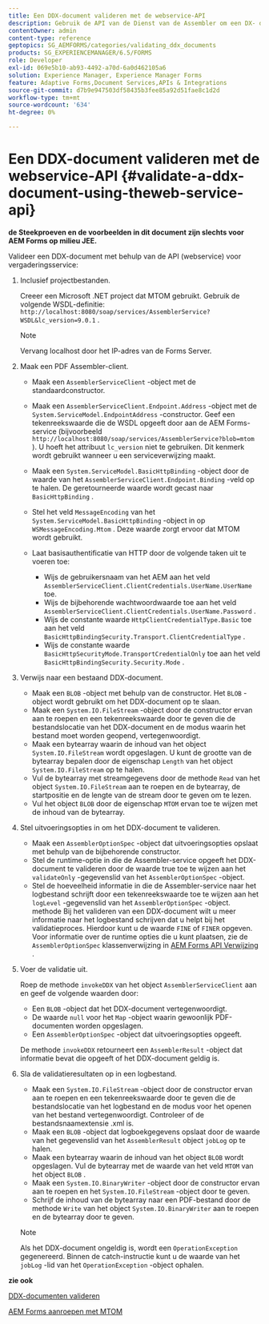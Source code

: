 ```yaml
---
title: Een DDX-document valideren met de webservice-API
description: Gebruik de API van de Dienst van de Assembler om een DX- document te bevestigen.
contentOwner: admin
content-type: reference
geptopics: SG_AEMFORMS/categories/validating_ddx_documents
products: SG_EXPERIENCEMANAGER/6.5/FORMS
role: Developer
exl-id: 069e5b10-ab93-4492-a70d-6a0d462105a6
solution: Experience Manager, Experience Manager Forms
feature: Adaptive Forms,Document Services,APIs & Integrations
source-git-commit: d7b9e947503df58435b3fee85a92d51fae8c1d2d
workflow-type: tm+mt
source-wordcount: '634'
ht-degree: 0%

---
```


# Een DDX-document valideren met de webservice-API {#validate-a-ddx-document-using-theweb-service-api}

**de Steekproeven en de voorbeelden in dit document zijn slechts voor AEM Forms op milieu JEE.**

Valideer een DDX-document met behulp van de API (webservice) voor vergaderingsservice:

1. Inclusief projectbestanden.

   Creeer een Microsoft .NET project dat MTOM gebruikt. Gebruik de volgende WSDL-definitie: `http://localhost:8080/soap/services/AssemblerService?WSDL&lc_version=9.0.1` .

   >[!NOTE]
   >
   >Vervang localhost door het IP-adres van de Forms Server.

1. Maak een PDF Assembler-client.

   * Maak een `AssemblerServiceClient` -object met de standaardconstructor.
   * Maak een `AssemblerServiceClient.Endpoint.Address` -object met de `System.ServiceModel.EndpointAddress` -constructor. Geef een tekenreekswaarde die de WSDL opgeeft door aan de AEM Forms-service (bijvoorbeeld `http://localhost:8080/soap/services/AssemblerService?blob=mtom` ). U hoeft het attribuut `lc_version` niet te gebruiken. Dit kenmerk wordt gebruikt wanneer u een serviceverwijzing maakt.
   * Maak een `System.ServiceModel.BasicHttpBinding` -object door de waarde van het `AssemblerServiceClient.Endpoint.Binding` -veld op te halen. De geretourneerde waarde wordt gecast naar `BasicHttpBinding` .
   * Stel het veld `MessageEncoding` van het `System.ServiceModel.BasicHttpBinding` -object in op `WSMessageEncoding.Mtom` . Deze waarde zorgt ervoor dat MTOM wordt gebruikt.
   * Laat basisauthentificatie van HTTP door de volgende taken uit te voeren toe:

      * Wijs de gebruikersnaam van het AEM aan het veld `AssemblerServiceClient.ClientCredentials.UserName.UserName` toe.
      * Wijs de bijbehorende wachtwoordwaarde toe aan het veld `AssemblerServiceClient.ClientCredentials.UserName.Password` .
      * Wijs de constante waarde `HttpClientCredentialType.Basic` toe aan het veld `BasicHttpBindingSecurity.Transport.ClientCredentialType` .
      * Wijs de constante waarde `BasicHttpSecurityMode.TransportCredentialOnly` toe aan het veld `BasicHttpBindingSecurity.Security.Mode` .

1. Verwijs naar een bestaand DDX-document.

   * Maak een `BLOB` -object met behulp van de constructor. Het `BLOB` -object wordt gebruikt om het DDX-document op te slaan.
   * Maak een `System.IO.FileStream` -object door de constructor ervan aan te roepen en een tekenreekswaarde door te geven die de bestandslocatie van het DDX-document en de modus waarin het bestand moet worden geopend, vertegenwoordigt.
   * Maak een bytearray waarin de inhoud van het object `System.IO.FileStream` wordt opgeslagen. U kunt de grootte van de bytearray bepalen door de eigenschap `Length` van het object `System.IO.FileStream` op te halen.
   * Vul de bytearray met streamgegevens door de methode `Read` van het object `System.IO.FileStream` aan te roepen en de bytearray, de startpositie en de lengte van de stream door te geven om te lezen.
   * Vul het object `BLOB` door de eigenschap `MTOM` ervan toe te wijzen met de inhoud van de bytearray.

1. Stel uitvoeringsopties in om het DDX-document te valideren.

   * Maak een `AssemblerOptionSpec` -object dat uitvoeringsopties opslaat met behulp van de bijbehorende constructor.
   * Stel de runtime-optie in die de Assembler-service opgeeft het DDX-document te valideren door de waarde true toe te wijzen aan het `validateOnly` -gegevenslid van het `AssemblerOptionSpec` -object.
   * Stel de hoeveelheid informatie in die de Assembler-service naar het logbestand schrijft door een tekenreekswaarde toe te wijzen aan het `logLevel` -gegevenslid van het `AssemblerOptionSpec` -object. methode Bij het valideren van een DDX-document wilt u meer informatie naar het logbestand schrijven dat u helpt bij het validatieproces. Hierdoor kunt u de waarde `FINE` of `FINER` opgeven. Voor informatie over de runtime opties die u kunt plaatsen, zie de `AssemblerOptionSpec` klassenverwijzing in [ AEM Forms API Verwijzing ](https://www.adobe.com/go/learn_aemforms_javadocs_63_en).

1. Voer de validatie uit.

   Roep de methode `invokeDDX` van het object `AssemblerServiceClient` aan en geef de volgende waarden door:

   * Een `BLOB` -object dat het DDX-document vertegenwoordigt.
   * De waarde `null` voor het `Map` -object waarin gewoonlijk PDF-documenten worden opgeslagen.
   * Een `AssemblerOptionSpec` -object dat uitvoeringsopties opgeeft.

   De methode `invokeDDX` retourneert een `AssemblerResult` -object dat informatie bevat die opgeeft of het DDX-document geldig is.

1. Sla de validatieresultaten op in een logbestand.

   * Maak een `System.IO.FileStream` -object door de constructor ervan aan te roepen en een tekenreekswaarde door te geven die de bestandslocatie van het logbestand en de modus voor het openen van het bestand vertegenwoordigt. Controleer of de bestandsnaamextensie .xml is.
   * Maak een `BLOB` -object dat logboekgegevens opslaat door de waarde van het gegevenslid van het `AssemblerResult` object `jobLog` op te halen.
   * Maak een bytearray waarin de inhoud van het object `BLOB` wordt opgeslagen. Vul de bytearray met de waarde van het veld `MTOM` van het object `BLOB` .
   * Maak een `System.IO.BinaryWriter` -object door de constructor ervan aan te roepen en het `System.IO.FileStream` -object door te geven.
   * Schrijf de inhoud van de bytearray naar een PDF-bestand door de methode `Write` van het object `System.IO.BinaryWriter` aan te roepen en de bytearray door te geven.

   >[!NOTE]
   >
   >Als het DDX-document ongeldig is, wordt een `OperationException` gegenereerd. Binnen de catch-instructie kunt u de waarde van het `jobLog` -lid van het `OperationException` -object ophalen.

**zie ook**

[DDX-documenten valideren](/help/forms/developing/validating-ddx-documents.md#validating-ddx-documents)

[AEM Forms aanroepen met MTOM](/help/forms/developing/invoking-aem-forms-using-web.md#invoking-aem-forms-using-mtom)
